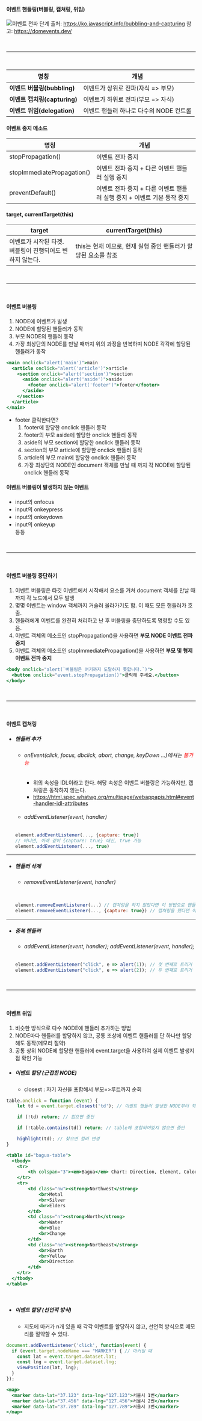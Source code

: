 #### 이벤트 핸들링(버블링, 캡쳐링, 위임)


![이벤트 전파 단계](https://ko.javascript.info/article/bubbling-and-capturing/eventflow.svg)
출처: https://ko.javascript.info/bubbling-and-capturing
참고: https://domevents.dev/

<br>

---

<br>

|명칭|개념|
|--|--|
|<span style="font-weight:bold;">이벤트 버블링(bubbling)</span>|이벤트가 상위로 전파(자식 => 부모)|
|<span style="font-weight:bold;">이벤트 캡처링(capturing)</span>|이벤트가 하위로 전파(부모 => 자식)|
|<span style="font-weight:bold;">이벤트 위임(delegation)</span>|이벤트 핸들러 하나로 다수의 NODE 컨트롤|

#### 이벤트 중지 메소드

|명칭|개념|
|--|--|
|stopPropagation()|​이벤트 전파 중지|
|stopImmediatePropagation()|이벤트 전파 중지 + 다른 이벤트 핸들러 실행 중지|
|preventDefault()|이벤트 전파 중지 + 다른 이벤트 핸들러 실행 중지 + 이벤트 기본 동작 중지|

#### target, currentTarget(this)

|target|currentTarget(this)|
|--|--|
|이벤트가 시작된 타겟.<br>버블링이 진행되어도 변하지 않는다.|this는 현재 이므로, 현재 실행 중인 핸들러가 할당된 요소를 참조|


<br>

---

<br>

#### 이벤트 버블링

<ol>
  <li>NODE에 이벤트가 발생</li>
  <li>NODE에 할당된 핸들러가 동작</li>
  <li>부모 NODE의 핸들러 동작</li>
  <li>가장 최상단의 NODE를 만날 때까지 위의 과정을 반복하며 NODE 각각에 할당된 핸들러가 동작</li>
</ol>

```jsx
<main onclick="alert('main')">main
  <article onclick="alert('article')">article
    <section onclick="alert('section')">section
      <aside onclick="alert('aside')">aside
        <footer onclick="alert('footer')">footer</footer>
      </aside>
    </section>
  </article>
</main>
```

- footer 클릭한다면?
  <ol>
    <li>footer에 할당한 onclick 핸들러 동작</li>
    <li>footer의 부모 aside에 할당한 onclick 핸들러 동작</li>
    <li>aside의 부모 section에 할당한 onclick 핸들러 동작</li>
    <li>section의 부모 article에 할당한 onclick 핸들러 동작</li>
    <li>article의 부모 main에 할당한 onclick 핸들러 동작</li>
    <li>가장 최상단의 NODE인 document 객체를 만날 때 까지 각 NODE에 할당된 onclick 핸들러 동작</li>
  </ol>


#### 이벤트 버블링이 발생하지 않는 이벤트
<ul>
  <li>input의 onfocus</li>
  <li>input의 onkeypress</li>
  <li>input의 onkeydown</li>
  <li>input의 onkeyup</li>
   등등
</ul>

<br>

---

<br>


#### 이벤트 버블링 중단하기

<ol>
  <li> 이벤트 버블링은 타깃 이벤트에서 시작해서 <html> 요소를 거쳐 document 객체를 만날 때까지 각 노드에서 모두 발생</li>
  <li> 몇몇 이벤트는 window 객체까지 거슬러 올라가기도 함. 이 때도 모든 핸들러가 호출.</li>
  <li> 핸들러에게 이벤트를 완전히 처리하고 난 후 버블링을 중단하도록 명령할 수도 있음.</li>
  <li> 이벤트 객체의 메소드인 stopPropagation()을 사용하면 <span style="font-weight:bold;">부모 NODE 이벤트 전파 중지</span></li>
  <li> 이벤트 객체의 메소드인 stopImmediatePropagation()을 사용하면 <span style="font-weight:bold;">부모 및 형제 이벤트 전파 중지</span></li>
</ol>

```jsx
<body onclick="alert(`버블링은 여기까지 도달하지 못합니다.`)">
  <button onclick="event.stopPropagation()">클릭해 주세요.</button>
</body>
```

<br>

---

<br>

#### 이벤트 캡쳐링

- ##### 핸들러 추가

  - ###### onEvent(click, focus, dbclick, abort, change, keyDown ...)에셔는 <span style="color:red;">불가능</span>
    - 위의 속성을 IDL이라고 한다. 해당 속성은 이벤트 버블링은 가능하지만, 캡처링은 동작하지 않는다.
    - https://html.spec.whatwg.org/multipage/webappapis.html#event-handler-idl-attributes

  - ###### addEventListener(event, handler)
  ```jsx
  element.addEventListener(..., {capture: true})
  // 아니면, 아래 같이 {capture: true} 대신, true 가능
  element.addEventListener(..., true)
  ```

---

- ##### 핸들러 삭제
  - ###### removeEventListener(event, handler)
  ```jsx

  element.removeEventListener(...) // 캡쳐링을 하지 않았다면 이 방법으로 핸들러 제거
  element.removeEventListener(..., {capture: true}) // 캡쳐링을 했다면 이 방법으로 핸들러 제거
  ```

---

- ##### 중복 핸들러
  - ###### addEventListener(event, handler); addEventListener(event, handler);
  ```jsx
  element.addEventListener("click", e => alert(1)); // 첫 번째로 트리거
  element.addEventListener("click", e => alert(2)); // 두 번째로 트리거
  ```

<br>

---

<br>

#### 이벤트 위임
<ol>
  <li>비슷한 방식으로 다수 NODE에 핸들러 추가하는 방법</li>
  <li>NODE마다 핸들러를 할당하지 않고, 공통 조상에 이벤트 핸들러를 단 하나만 할당해도 동작(메모리 절약)</li>
  <li>공통 상위 NODE에 할당한 핸들러에 event.target을 사용하여 실제 이벤트 발생지점 확인 가능</li>
</ol>

- ##### 이벤트 할당 (근접한 NODE)
  - closest : 자기 자신을 포함해서 부모=>루트까지 순회
```jsx
table.onclick = function (event) {
    let td = event.target.closest('td'); // 이벤트 핸들러 발생한 NODE부터 최상위 조상까지 td를 찾는다.

    if (!td) return; // 없으면 중단

    if (!table.contains(td)) return; // table에 포함되어있지 않으면 중단

    highlight(td); // 찾으면 컬러 변경
}

<table id="bagua-table">
  <tbody>
    <tr>
        <th colspan="3"><em>Bagua</em> Chart: Direction, Element, Color, Meaning</th>
    </tr>
    <tr>
        <td class="nw"><strong>Northwest</strong>
            <br>Metal
            <br>Silver
            <br>Elders
        </td>
        <td class="n"><strong>North</strong>
            <br>Water
            <br>Blue
            <br>Change
        </td>
        <td class="ne"><strong>Northeast</strong>
            <br>Earth
            <br>Yellow
            <br>Direction
        </td>
    </tr>
  </tbody>
</table>
```

<br>

- ##### 이벤트 할당 (선언적 방식)
  - 지도에 마커가 n개 있을 때 각각 이벤트를 할당하지 않고, 선언적 방식으로 메모리를 절약할 수 있다.

```jsx
document.addEventListener('click', function(event) {
  if (event.target.nodeName === "MARKER") { // 마커일 때
    const lat = event.target.dataset.lat;
    const lng = event.target.dataset.lng;
    viewPosition(lat, lng);
  }
});

<map>
  <marker data-lat="37.123" data-lng="127.123">서울시 1번</marker>
  <marker data-lat="37.456" data-lng="127.456">서울시 2번</marker>
  <marker data-lat="37.789" data-lng="127.789">서울시 3번</marker>
</map>
```